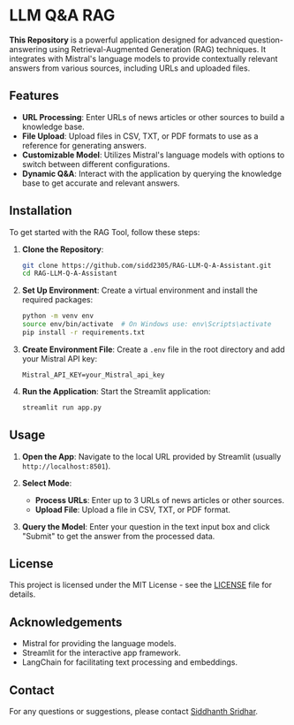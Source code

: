 # LLM Q&A RAG

**This Repository** is a powerful application designed for advanced question-answering using Retrieval-Augmented Generation (RAG) techniques. It integrates with Mistral's language models to provide contextually relevant answers from various sources, including URLs and uploaded files.

## Features

- **URL Processing**: Enter URLs of news articles or other sources to build a knowledge base.
- **File Upload**: Upload files in CSV, TXT, or PDF formats to use as a reference for generating answers.
- **Customizable Model**: Utilizes Mistral's language models with options to switch between different configurations.
- **Dynamic Q&A**: Interact with the application by querying the knowledge base to get accurate and relevant answers.

## Installation

To get started with the RAG Tool, follow these steps:

1. **Clone the Repository**:
    ```bash
    git clone https://github.com/sidd2305/RAG-LLM-Q-A-Assistant.git
    cd RAG-LLM-Q-A-Assistant
    ```

2. **Set Up Environment**:
    Create a virtual environment and install the required packages:
    ```bash
    python -m venv env
    source env/bin/activate  # On Windows use: env\Scripts\activate
    pip install -r requirements.txt
    ```

3. **Create Environment File**:
    Create a `.env` file in the root directory and add your Mistral API key:
    ```
    Mistral_API_KEY=your_Mistral_api_key
    ```

4. **Run the Application**:
    Start the Streamlit application:
    ```bash
    streamlit run app.py
    ```

## Usage

1. **Open the App**:
    Navigate to the local URL provided by Streamlit (usually `http://localhost:8501`).

2. **Select Mode**:
    - **Process URLs**: Enter up to 3 URLs of news articles or other sources.
    - **Upload File**: Upload a file in CSV, TXT, or PDF format.

3. **Query the Model**:
    Enter your question in the text input box and click "Submit" to get the answer from the processed data.


## License

This project is licensed under the MIT License - see the [LICENSE](LICENSE) file for details.

## Acknowledgements

- Mistral for providing the language models.
- Streamlit for the interactive app framework.
- LangChain for facilitating text processing and embeddings.

## Contact

For any questions or suggestions, please contact [Siddhanth Sridhar](mailto:siddhanth2305@gmail.com).

